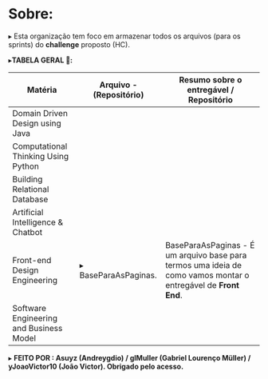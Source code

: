 # Sobre:

▸ Esta organização tem foco em armazenar todos os arquivos (para os sprints) do **challenge** proposto (HC). 


▸**TABELA GERAL 📁:**

| Matéria                                 | Arquivo - (Repositório) | Resumo sobre o entregável / Repositório                                                                         |
| --------------------------------------- | ----------------------- | --------------------------------------------------------------------------------------------------------------- |
| Domain Driven Design using Java         |                         |                                                                                                                 |
| Computational Thinking Using Python     |                         |                                                                                                                 |
| Building Relational Database            |                         |                                                                                                                 |
| Artificial Intelligence & Chatbot       |                         |                                                                                                                 |
| Front-end Design Engineering            | ▸ BaseParaAsPaginas.    | BaseParaAsPaginas - É um arquivo base para termos uma ideia de como vamos montar o entregável de **Front End**. |
| Software Engineering and Business Model |                         |                                                                                                                 |



▸ **FEITO POR : Asuyz (Andreygdio) / glMuller (Gabriel Lourenço Müller) / yJoaoVictor10 (João Victor). Obrigado pelo acesso.**